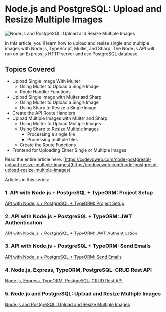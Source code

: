 # Node.js and PostgreSQL: Upload and Resize Multiple Images

![Node.js and PostgreSQL: Upload and Resize Multiple Images](https://codevoweb.com/wp-content/uploads/2022/05/Node.js-and-PostgreSQL-Upload-and-Resize-Multiple-Images.webp)

In this article, you'll learn how to upload and resize single and multiple images with Node.js, TypeScript, Multer, and Sharp. The Node.js API will run on an Express.js HTTP server and use PostgreSQL database.

## Topics Covered

- Upload Single Image With Multer
    - Using Multer to Upload a Single Image
    - Route Handler Functions
- Upload Single Image with Multer and Sharp
    - Using Multer to Upload a Single Image
    - Using Sharp to Resize a Single Image
- Create the API Route Handlers
- Upload Multiple Images with Multer and Sharp
    - Using Multer to Upload Multiple Images
    - Using Sharp to Resize Multiple Images
        - Processing a single file
        - Processing multiple files
    - Create the Route Functions
- Frontend for Uploading Either Single or Multiple Images

Read the entire article here: [https://codevoweb.com/node-postgresql-upload-resize-multiple-images](https://codevoweb.com/node-postgresql-upload-resize-multiple-images)

Articles in this series:

### 1. API with Node.js + PostgreSQL + TypeORM: Project Setup

[API with Node.js + PostgreSQL + TypeORM: Project Setup](https://codevoweb.com/api-node-postgresql-typeorm-project-setup)

### 2. API with Node.js + PostgreSQL + TypeORM: JWT Authentication

[API with Node.js + PostgreSQL + TypeORM: JWT Authentication](https://codevoweb.com/api-node-postgresql-typeorm-jwt-authentication)

### 3. API with Node.js + PostgreSQL + TypeORM: Send Emails

[API with Node.js + PostgreSQL + TypeORM: Send Emails](https://codevoweb.com/api-node-postgresql-typeorm-send-emails)

### 4. Node.js, Express, TypeORM, PostgreSQL: CRUD Rest API

[Node.js, Express, TypeORM, PostgreSQL: CRUD Rest API](https://codevoweb.com/node-express-typeorm-postgresql-rest-api)

### 5. Node.js and PostgreSQL: Upload and Resize Multiple Images

[Node.js and PostgreSQL: Upload and Resize Multiple Images](https://codevoweb.com/node-postgresql-upload-resize-multiple-images)
